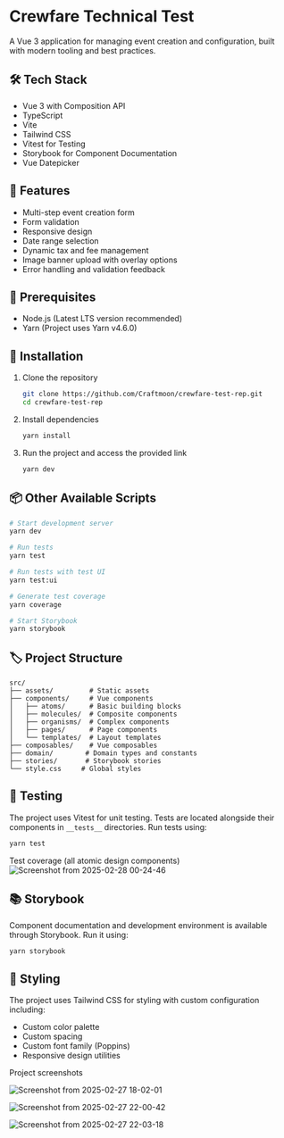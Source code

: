 # Crewfare Technical Test

A Vue 3 application for managing event creation and configuration, built with modern tooling and best practices.

## 🛠 Tech Stack

- Vue 3 with Composition API
- TypeScript
- Vite
- Tailwind CSS
- Vitest for Testing
- Storybook for Component Documentation
- Vue Datepicker

## 🚀 Features

- Multi-step event creation form
- Form validation
- Responsive design
- Date range selection
- Dynamic tax and fee management
- Image banner upload with overlay options
- Error handling and validation feedback

## 👋 Prerequisites

- Node.js (Latest LTS version recommended)
- Yarn (Project uses Yarn v4.6.0)

## 🔧 Installation

1. Clone the repository

   ```bash
   git clone https://github.com/Craftmoon/crewfare-test-rep.git
   cd crewfare-test-rep
   ```

2. Install dependencies
   ```bash
   yarn install
   ```
3. Run the project and access the provided link
   ```bash
   yarn dev
   ```

## 📦 Other Available Scripts

```bash
# Start development server
yarn dev

# Run tests
yarn test

# Run tests with test UI
yarn test:ui

# Generate test coverage
yarn coverage

# Start Storybook
yarn storybook

```

## 🏷 Project Structure

```
src/
├── assets/         # Static assets
├── components/     # Vue components
│   ├── atoms/      # Basic building blocks
│   ├── molecules/  # Composite components
│   ├── organisms/  # Complex components
│   ├── pages/      # Page components
│   └── templates/  # Layout templates
├── composables/    # Vue composables
├── domain/        # Domain types and constants
├── stories/       # Storybook stories
└── style.css     # Global styles
```

## 🧪 Testing

The project uses Vitest for unit testing. Tests are located alongside their components in `__tests__` directories. Run tests using:

```bash
yarn test
```

Test coverage (all atomic design components)
![Screenshot from 2025-02-28 00-24-46](https://github.com/user-attachments/assets/1179b16f-4a71-4317-b6f3-0fb4f54fec17)

## 📚 Storybook

Component documentation and development environment is available through Storybook. Run it using:

```bash
yarn storybook
```

## 🎨 Styling

The project uses Tailwind CSS for styling with custom configuration including:

- Custom color palette
- Custom spacing
- Custom font family (Poppins)
- Responsive design utilities

Project screenshots

![Screenshot from 2025-02-27 18-02-01](https://github.com/user-attachments/assets/b95a4e88-8176-42b0-a892-6edcd7b82aed)

![Screenshot from 2025-02-27 22-00-42](https://github.com/user-attachments/assets/8332f0d2-0aba-4f51-a352-e7e100aeb0fd)

![Screenshot from 2025-02-27 22-03-18](https://github.com/user-attachments/assets/c8e81b5d-d366-4e4e-89f2-cc882d459ce2)
